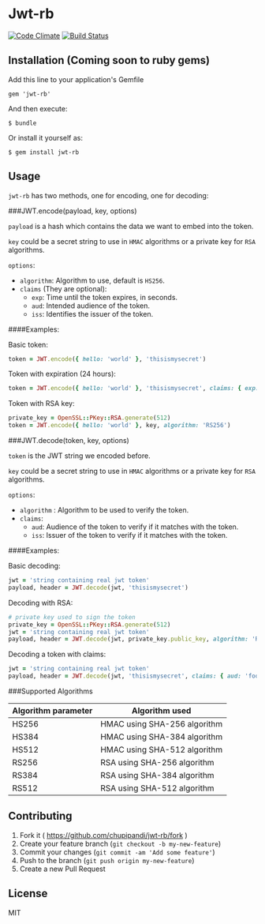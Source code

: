 # Jwt-rb
[![Code Climate](https://codeclimate.com/github/chupipandi/jwt-rb.png)](https://codeclimate.com/github/chupipandi/jwt-rb) [![Build Status](https://travis-ci.org/chupipandi/jwt-rb.svg?branch=master)](https://travis-ci.org/chupipandi/jwt-rb)

## Installation (Coming soon to ruby gems)

Add this line to your application's Gemfile

    gem 'jwt-rb'

And then execute:

    $ bundle

Or install it yourself as:

    $ gem install jwt-rb

## Usage

`jwt-rb` has two methods, one for encoding, one for decoding:

###JWT.encode(payload, key, options)

`payload` is a hash which contains the data we want to embed into the token.

`key` could be a secret string to use in `HMAC` algorithms or a private key for `RSA` algorithms.

`options`:

* `algorithm`: Algorithm to use, default is `HS256`.
* `claims` (They are optional):
    * `exp`: Time until the token expires, in seconds.
    * `aud`: Intended audience of the token.
    * `iss`: Identifies the issuer of the token.
    
####Examples:

Basic token:
```ruby
token = JWT.encode({ hello: 'world' }, 'thisismysecret')
```

Token with expiration (24 hours):
```ruby
token = JWT.encode({ hello: 'world' }, 'thisismysecret', claims: { exp: 86400 })
```

Token with RSA key:
```ruby
private_key = OpenSSL::PKey::RSA.generate(512)
token = JWT.encode({ hello: 'world' }, key, algorithm: 'RS256')
```

###JWT.decode(token, key, options)

`token` is the JWT string we encoded before.

`key` could be a secret string to use in `HMAC` algorithms or a private key for `RSA` algorithms.

`options`:
 
* `algorithm` : Algorithm to be used to verify the token.
* `claims`:
    * `aud`: Audience of the token to verify if it matches with the token.
    * `iss`: Issuer of the token to verify if it matches with the token.

####Examples:

Basic decoding:
```ruby
jwt = 'string containing real jwt token'
payload, header = JWT.decode(jwt, 'thisismysecret')
```

Decoding with RSA:
```ruby
# private key used to sign the token
private_key = OpenSSL::PKey::RSA.generate(512)
jwt = 'string containing real jwt token'
payload, header = JWT.decode(jwt, private_key.public_key, algorithm: 'RS256')
```

Decoding a token with claims:
```ruby
jwt = 'string containing real jwt token'
payload, header = JWT.decode(jwt, 'thisismysecret', claims: { aud: 'foo' })
```
    
###Supported Algorithms

Algorithm parameter | Algorithm used
----------|-------
HS256 | HMAC using SHA-256 algorithm
HS384 | HMAC using SHA-384 algorithm
HS512 | HMAC using SHA-512 algorithm
RS256 | RSA using SHA-256 algorithm
RS384 | RSA using SHA-384 algorithm
RS512 | RSA using SHA-512 algorithm
        
## Contributing

1. Fork it ( https://github.com/chupipandi/jwt-rb/fork )
2. Create your feature branch (`git checkout -b my-new-feature`)
3. Commit your changes (`git commit -am 'Add some feature'`)
4. Push to the branch (`git push origin my-new-feature`)
5. Create a new Pull Request

## License

MIT
